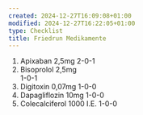```yaml
---
created: 2024-12-27T16:09:08+01:00
modified: 2024-12-27T16:22:05+01:00
type: Checklist
title: Friedrun Medikamente
---
```


1. Apixaban 2,5mg             2-0-1
2. Bisoprolol 2,5mg           
  1-0-1
3. Digitoxin 0,07mg            1-0-0
4. Dapagliflozin 10mg        1-0-0
5. Colecalciferol 1000 I.E. 1-0-0
